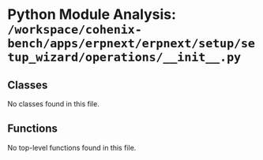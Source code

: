 # Python Module Analysis: `/workspace/cohenix-bench/apps/erpnext/erpnext/setup/setup_wizard/operations/__init__.py`

## Classes

No classes found in this file.


## Functions

No top-level functions found in this file.
